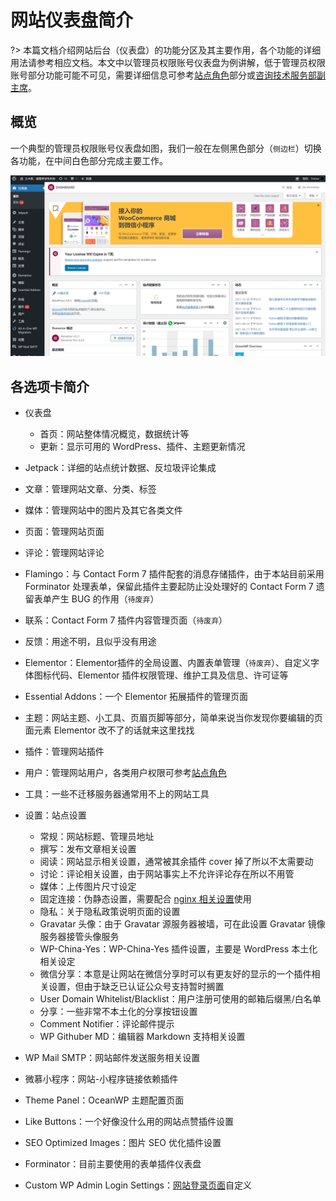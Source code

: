 # 网站仪表盘简介

?> 本篇文档介绍网站后台（仪表盘）的功能分区及其主要作用，各个功能的详细用法请参考相应文档。本文中以管理员权限账号仪表盘为例讲解，低于管理员权限账号部分功能可能不可见，需要详细信息可参考[站点角色](character)部分或[咨询技术服务部副主席](mailto:shihz19@mails.tsinghua.edu.cn)。

## 概览

一个典型的管理员权限账号仪表盘如图，我们一般在左侧黑色部分（`侧边栏`）切换各功能，在中间白色部分完成主要工作。

![](./image/dashboard-1.png)

## 各选项卡简介

+ 仪表盘

  + 首页：网站整体情况概览，数据统计等
  + 更新：显示可用的 WordPress、插件、主题更新情况
+ Jetpack：详细的站点统计数据、反垃圾评论集成
+ 文章：管理网站文章、分类、标签
+ 媒体：管理网站中的图片及其它各类文件
+ 页面：管理网站页面
+ 评论：管理网站评论
+ Flamingo：与 Contact Form 7 插件配套的消息存储插件，由于本站目前采用 Forminator 处理表单，保留此插件主要起防止没处理好的 Contact Form 7 遗留表单产生 BUG 的作用（`待废弃`）
+ 联系：Contact Form 7 插件内容管理页面（`待废弃`）
+ 反馈：用途不明，且似乎没有用途
+ Elementor：Elementor插件的全局设置、内置表单管理（`待废弃`）、自定义字体图标代码、Elementor 插件权限管理、维护工具及信息、许可证等
+ Essential Addons：一个 Elementor 拓展插件的管理页面
+ 主题：网站主题、小工具、页眉页脚等部分，简单来说当你发现你要编辑的页面元素 Elementor 改不了的话就来这里找找
+ 插件：管理网站插件
+ 用户：管理网站用户，各类用户权限可参考[站点角色](/character)
+ 工具：一些不迁移服务器通常用不上的网站工具
+ 设置：站点设置
  + 常规：网站标题、管理员地址
  + 撰写：发布文章相关设置
  + 阅读：网站显示相关设置，通常被其余插件 cover 掉了所以不太需要动
  + 讨论：评论相关设置，由于网站事实上不允许评论存在所以不用管
  + 媒体：上传图片尺寸设定
  + 固定连接：伪静态设置，需要配合 [nginx 相关设置](待补充)使用
  + 隐私：关于隐私政策说明页面的设置
  + Gravatar 头像：由于 Gravatar 源服务器被墙，可在此设置 Gravatar 镜像服务器接管头像服务
  + WP-China-Yes：WP-China-Yes 插件设置，主要是 WordPress 本土化相关设定
  + 微信分享：本意是让网站在微信分享时可以有更友好的显示的一个插件相关设置，但由于缺乏已认证公众号支持暂时搁置
  + User Domain Whitelist/Blacklist：用户注册可使用的邮箱后缀黑/白名单
  + 分享：一些非常不本土化的分享按钮设置
  + Comment Notifier：评论邮件提示
  + WP Githuber MD：编辑器 Markdown 支持相关设置
+ WP Mail SMTP：网站邮件发送服务相关设置
+ 微慕小程序：网站-小程序链接依赖插件
+ Theme Panel：OceanWP 主题配置页面
+ Like Buttons：一个好像没什么用的网站点赞插件设置
+ SEO Optimized Images：图片 SEO 优化插件设置
+ Forminator：目前主要使用的表单插件仪表盘
+ Custom WP Admin Login Settings：[网站登录页面](https://thuce.top/wp-login.php)自定义

